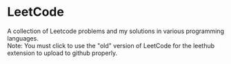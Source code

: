# LeetCode
A collection of Leetcode problems and my solutions in various programming languages.  
Note:  You must click to use the "old" version of LeetCode for the leethub extension to upload to github properly.
 
